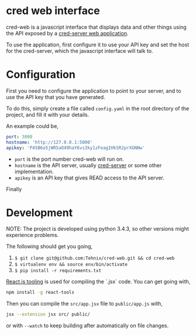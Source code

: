 cred web interface
=====
cred-web is a javascript interface that displays data and other things using the
API exposed by a [cred-server web application](https://github.com/Tehnix/cred-server "cred-server repository").

To use the application, first configure it to use your API key and set the host
for the cred-server, which the javascript interface will talk to.


Configuration
=====
First you need to configure the application to point to your server, and to use
the API key that you have generated.

To do this, simply create a file called
`config.yaml` in the root directory of the project, and fill it with your
details.

An example could be,

```yaml
port: 3000
hostname: 'http://127.0.0.1:5000'
apikey: 'P4SB6o5jWR5aO49haY6vs3ky1zFeagIHkSR2prXGNNw'
```

* `port` is the port number cred-web will run on.
* `hostname` is the API server, usually [cred-server](https://github.com/Tehnix/cred-server "cred-server repository")
or some other implementation.
* `apikey` is an API key that gives READ access to the API server.

Finally

Development
=====
NOTE: The project is developed using python 3.4.3, so other versions might
experience problems.

The following should get you going,

1. `$ git clone git@github.com:Tehnix/cred-web.git && cd cred-web`
2. `$ virtualenv env && source env/bin/activate`
3. `$ pip install -r requirements.txt`


[React.js tooling](https://facebook.github.io/react/docs/tooling-integration.html) is used for compiling the ´.jsx´ code. You can get going with,

```bash
npm install -g react-tools
```

Then you can compile the `src/app.jsx` file to `public/app.js` with,

```bash
jsx --extension jsx src/ public/
```

or with `--watch` to keep building after automatically on file changes.
